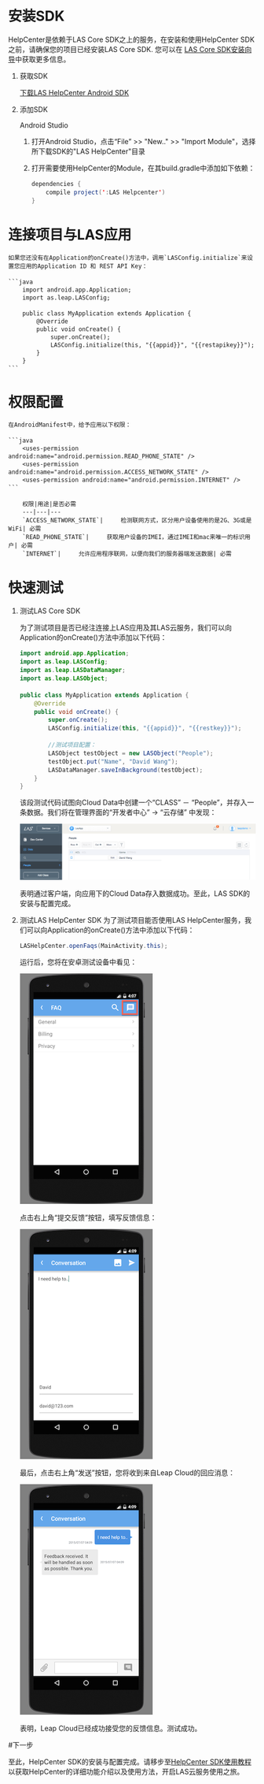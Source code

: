 #	安装SDK

HelpCenter是依赖于LAS Core SDK之上的服务，在安装和使用HelpCenter SDK之前，请确保您的项目已经安装LAS Core SDK. 您可以在 [LAS Core SDK安装向导](ExistingProject.md)中获取更多信息。

1. 获取SDK

	<a class="download-sdk" href="...">下载LAS HelpCenter Android SDK</a>
	
2. 添加SDK

	Android Studio 

	1. 	打开Android Studio，点击“File” >> "New.." >> "Import Module"，选择所下载SDK的"LAS HelpCenter"目录
	2. 	打开需要使用HelpCenter的Module，在其build.gradle中添加如下依赖：
	
		```java
		dependencies {
			compile project(':LAS Helpcenter')
		}
		```

#	连接项目与LAS应用
	
	如果您还没有在Application的onCreate()方法中，调用`LASConfig.initialize`来设置您应用的Application ID 和 REST API Key：
	
	```java
		import android.app.Application;
		import as.leap.LASConfig;
	
		public class MyApplication extends Application {
			@Override
			public void onCreate() {
				super.onCreate();
				LASConfig.initialize(this, "{{appid}}", "{{restapikey}}");
			}
		}
	```
	
#	权限配置

	在AndroidManifest中，给予应用以下权限：
		
	```java
		<uses-permission android:name="android.permission.READ_PHONE_STATE" />
		<uses-permission android:name="android.permission.ACCESS_NETWORK_STATE" />
		<uses-permission android:name="android.permission.INTERNET" />
	```
		
		权限|用途|是否必需
		---|---|---
		`ACCESS_NETWORK_STATE`|		检测联网方式，区分用户设备使用的是2G、3G或是WiFi| 必需
		`READ_PHONE_STATE`| 	获取用户设备的IMEI，通过IMEI和mac来唯一的标识用户| 必需
		`INTERNET`| 	允许应用程序联网，以便向我们的服务器端发送数据| 必需
	
#	快速测试

1. 测试LAS Core SDK

	为了测试项目是否已经注连接上LAS应用及其LAS云服务，我们可以向Application的onCreate()方法中添加以下代码：
	
	```java
	import android.app.Application;
	import as.leap.LASConfig;
	import as.leap.LASDataManager;
	import as.leap.LASObject;
	
	public class MyApplication extends Application {
		@Override
		public void onCreate() {
			super.onCreate();
			LASConfig.initialize(this, "{{appid}}", "{{restkey}}");
			
			//测试项目配置：
			LASObject testObject = new LASObject("People");
			testObject.put("Name", "David Wang");
			LASDataManager.saveInBackground(testObject);
		}
	}
	```
	
	该段测试代码试图向Cloud Data中创建一个“CLASS” － “People”，并存入一条数据。我们将在管理界面的“开发者中心” -> “云存储” 中发现：
	
	![imgSDKQSTestAddObj](../../../images/imgSDKQSTestAddObj.png)
	
	表明通过客户端，向应用下的Cloud Data存入数据成功。至此，LAS SDK的安装与配置完成。

2. 测试LAS HelpCenter SDK
	为了测试项目能否使用LAS HelpCenter服务，我们可以向Application的onCreate()方法中添加以下代码：
	
	```java
	LASHelpCenter.openFaqs(MainActivity.this);
	```
	
	运行后，您将在安卓测试设备中看见：
	
	![imgSupportHome](../../../images/imgSupportHome.png)
	
	点击右上角“提交反馈”按钮，填写反馈信息：
	
	![imgSupportAddMsg](../../../images/imgSupportAddMsg.png)
	
	最后，点击右上角“发送”按钮，您将收到来自Leap Cloud的回应消息：
	
	![imgSupportConversation](../../../images/imgSupportConversation.png)
	
	表明，Leap Cloud已经成功接受您的反馈信息。测试成功。

#下一步

至此，HelpCenter SDK的安装与配置完成。请移步至[HelpCenter SDK使用教程](LC_DOCS_GUIDE_LINK_PLACEHOLDER_ANDROID)以获取HelpCenter的详细功能介绍以及使用方法，开启LAS云服务使用之旅。